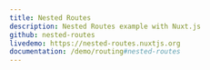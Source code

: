 ```yaml
---
title: Nested Routes
description: Nested Routes example with Nuxt.js
github: nested-routes
livedemo: https://nested-routes.nuxtjs.org
documentation: /demo/routing#nested-routes
---
```


